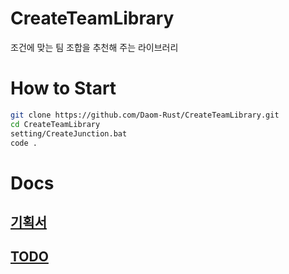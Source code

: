 # CreateTeamLibrary
조건에 맞는 팀 조합을 추천해 주는 라이브러리

# How to Start
```bash
git clone https://github.com/Daom-Rust/CreateTeamLibrary.git
cd CreateTeamLibrary
setting/CreateJunction.bat
code .
```


# Docs
## [기획서](https://github.com/Daom-Rust/CreateTeamLibrary/blob/main/docs/%EA%B8%B0%ED%9A%8D%EC%84%9C.md)

## [TODO](https://github.com/Daom-Rust/CreateTeamLibrary/blob/main/docs/TODO.md)
